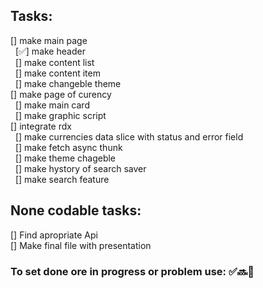## Tasks:

[] make main page </br>
&nbsp; [✅] make header </br>
&nbsp; [] make content list </br>
&nbsp; [] make content item </br>
&nbsp; [] make changeble theme </br>
[] make page of curency </br>
&nbsp; [] make main card </br>
&nbsp; [] make graphic script </br>
[] integrate rdx </br>
&nbsp; [] make currencies data slice with status and error field </br>
&nbsp; [] make fetch async thunk </br>
&nbsp; [] make theme chageble </br>
&nbsp; [] make hystory of search saver </br>
&nbsp; [] make search feature </br>

## None codable tasks:

[] Find apropriate Api </br>
[] Make final file with presentation </br>

### To set done ore in progress or problem use: ✅🔜🛑
